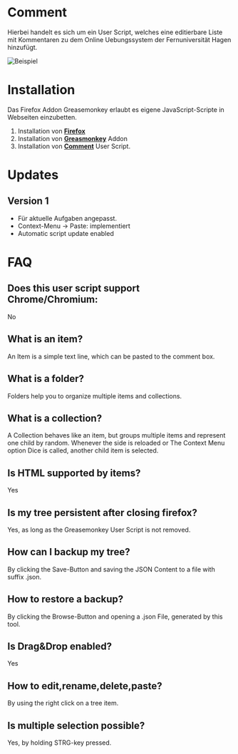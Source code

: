 # Comment
Hierbei handelt es sich um ein User Script, welches eine editierbare Liste mit Kommentaren zu dem Online Uebungssystem der Fernuniversität Hagen hinzufügt.

![Beispiel](https://github.com/pecheur/jscomment/blob/master/example.png)

# Installation
Das Firefox Addon Greasemonkey erlaubt es eigene JavaScript-Scripte in Webseiten einzubetten.

1. Installation von [**Firefox**](https://www.mozilla.org/en-US/firefox/new/)
2. Installation von [**Greasmonkey**](https://addons.mozilla.org/de/firefox/addon/greasemonkey/) Addon
3. Installation von [**Comment**](https://github.com/pecheur/jscomment/raw/master/comment.user.js) User Script.

# Updates
## Version 1
* Für aktuelle Aufgaben angepasst.
* Context-Menu -> Paste: implementiert
* Automatic script update enabled

# FAQ
## Does this user script support Chrome/Chromium:
No

## What is an **item**?
An Item is a simple text line, which can be pasted to the comment box.

## What is a **folder**?
Folders help you to organize multiple items and collections.

## What is a **collection**?
A Collection behaves like an item, but groups multiple items and represent one child by random. Whenever the side is reloaded or The Context Menu option Dice is called, another child item is selected.

## Is **HTML** supported by items?
Yes

## Is my tree **persistent** after closing firefox?
Yes, as long as the Greasemonkey User Script is not removed.

## How can I **backup** my tree?
By clicking the Save-Button and saving the JSON Content to a file with suffix .json.

## How to **restore** a backup?
By clicking the Browse-Button and opening a .json File, generated by this tool.

## Is **Drag&Drop** enabled?
Yes

## How to **edit**,**rename**,**delete**,**paste**?
By using the right click on a tree item.

## Is multiple selection possible?
Yes, by holding STRG-key pressed.
